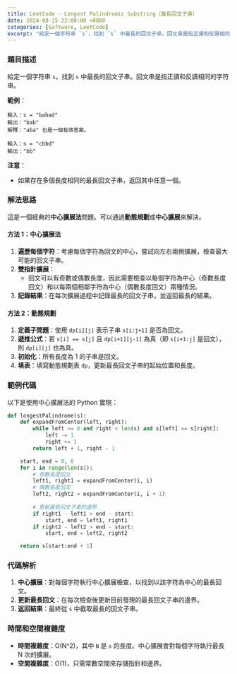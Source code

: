 ```yaml
---
title: LeetCode - Longest Palindromic Substring（最長回文子串）
date: 2024-08-15 22:00:00 +0800
categories: [Software, LeetCode]
excerpt: "給定一個字符串 `s`，找到 `s` 中最長的回文子串。回文串是指正讀和反讀相同的字符串。"
---
```


### 題目描述
給定一個字符串 `s`，找到 `s` 中最長的回文子串。回文串是指正讀和反讀相同的字符串。

**範例**：

```
輸入：s = "babad"
輸出："bab"
解釋："aba" 也是一個有效答案。
```

```
輸入：s = "cbbd"
輸出："bb"
```

**注意**：
- 如果存在多個長度相同的最長回文子串，返回其中任意一個。

### 解法思路
這是一個經典的**中心擴展法**問題。可以通過**動態規劃**或**中心擴展**來解決。

#### 方法 1：中心擴展法
1. **遍歷每個字符**：考慮每個字符為回文的中心，嘗試向左右兩側擴展，檢查最大可能的回文子串。
2. **雙指針擴展**：
   - 回文可以有奇數或偶數長度，因此需要檢查以每個字符為中心（奇數長度回文）和以每兩個相鄰字符為中心（偶數長度回文）兩種情況。
3. **記錄結果**：在每次擴展過程中記錄最長的回文子串，並返回最長的結果。

#### 方法 2：動態規劃
1. **定義子問題**：使用 `dp[i][j]` 表示子串 `s[i:j+1]` 是否為回文。
2. **遞推公式**：若 `s[i] == s[j]` 且 `dp[i+1][j-1]` 為真（即 `s[i+1:j]` 是回文），則 `dp[i][j]` 也為真。
3. **初始化**：所有長度為 1 的子串是回文。
4. **填表**：填寫動態規劃表 `dp`，更新最長回文子串的起始位置和長度。

### 範例代碼

以下是使用中心擴展法的 Python 實現：

```python
def longestPalindrome(s):
    def expandFromCenter(left, right):
        while left >= 0 and right < len(s) and s[left] == s[right]:
            left -= 1
            right += 1
        return left + 1, right - 1

    start, end = 0, 0
    for i in range(len(s)):
        # 奇數長度回文
        left1, right1 = expandFromCenter(i, i)
        # 偶數長度回文
        left2, right2 = expandFromCenter(i, i + 1)
        
        # 更新最長回文子串的邊界
        if right1 - left1 > end - start:
            start, end = left1, right1
        if right2 - left2 > end - start:
            start, end = left2, right2

    return s[start:end + 1]
```

### 代碼解析
1. **中心擴展**：對每個字符執行中心擴展檢查，以找到以該字符為中心的最長回文。
2. **更新最長回文**：在每次檢查後更新目前發現的最長回文子串的邊界。
3. **返回結果**：最終從 `s` 中截取最長的回文子串。

### 時間和空間複雜度
- **時間複雜度**：O(N^2)，其中 `N` 是 `s` 的長度。中心擴展會對每個字符執行最長 N 次的擴展。
- **空間複雜度**：O(1)，只需常數空間來存儲指針和邊界。
